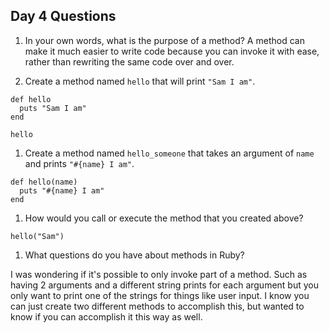 ## Day 4 Questions

1. In your own words, what is the purpose of a method?
 A method can make it much easier to write code because you can invoke it with ease, rather than rewriting the same code over and over.

1. Create a method named `hello` that will print `"Sam I am"`.

```
def hello
  puts "Sam I am"
end

hello
```

1. Create a method named `hello_someone` that takes an argument of `name` and prints `"#{name} I am"`.

```
def hello(name)
  puts "#{name} I am"
end

```

1. How would you call or execute the method that you created above?

```
hello("Sam")
```

1. What questions do you have about methods in Ruby?

I was wondering if it's possible to only invoke part of a method. Such as having 2 arguments and a different string prints for each argument but you only want to print one of the strings for things like user input. I know you can just create two different methods to accomplish this, but wanted to know if you can accomplish it this way as well.
